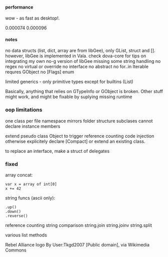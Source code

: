 
#### performance
wow - as fast as desktop!.

0.000074
0.000096


#### notes
no data structs (list, dict, array are from libGee), only GList, struct and [].
however, libGee is implemented in Vala. check dova-core for tips on integrating my own no-g version of libGee
missing some string handling
no regex
no virtual or override
no interface
no abstract
no for..in Iterable requres GObject
no [Flags] enum

limited generics - only primitive types except for builtins (List)

Basically, anything that relies on GTypeInfo or GObject is broken. 
Other stuff might work, and might be fixable by suplying missing runtime 


### oop limitations
one class per file
namespace mirrors folder structure
subclases cannot declare instance members

extend pseudo class Object to trigger reference counting code injection 
otherwise explicitely declare [Compact] or extend an existing class.

to replace an interface, make a struct of delegates

### fixed

array concat:

    var x = array of int[0]
    x += 42

string funcs (ascii only):

    .up()
    .down()
    .reverse()

reference counting
string comparison
string.join
string.joinv
string.split

various list methods





Rebel Alliance logo By User:Tkgd2007 [Public domain], via Wikimedia Commons